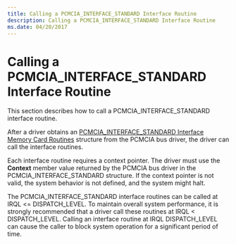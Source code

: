 ```yaml
---
title: Calling a PCMCIA_INTERFACE_STANDARD Interface Routine
description: Calling a PCMCIA_INTERFACE_STANDARD Interface Routine
ms.date: 04/20/2017
---
```


# Calling a PCMCIA\_INTERFACE\_STANDARD Interface Routine





This section describes how to call a PCMCIA\_INTERFACE\_STANDARD interface routine.

After a driver obtains an [PCMCIA\_INTERFACE\_STANDARD Interface Memory Card Routines](/windows-hardware/drivers/ddi/index) structure from the PCMCIA bus driver, the driver can call the interface routines.

Each interface routine requires a context pointer. The driver must use the **Context** member value returned by the PCMCIA bus driver in the PCMCIA\_INTERFACE\_STANDARD structure. If the context pointer is not valid, the system behavior is not defined, and the system might halt.

The PCMCIA\_INTERFACE\_STANDARD interface routines can be called at IRQL &lt;= DISPATCH\_LEVEL. To maintain overall system performance, it is strongly recommended that a driver call these routines at IRQL &lt; DISPATCH\_LEVEL. Calling an interface routine at IRQL DISPATCH\_LEVEL can cause the caller to block system operation for a significant period of time.

 

